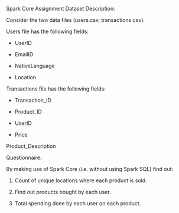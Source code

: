 Spark Core Assignment Dataset Description:

Consider the two data files (users.csv, transactions.csv).

Users file has the following fields:

* UserID

* EmailID

* NativeLanguage

* Location

Transactions file has the following fields:

* Transaction_ID

* Product_ID

* UserID

* Price

Product_Description

Questionnaire:

By making use of Spark Core (i.e. without using Spark SQL) find out:

1. Count of unique locations where each product is sold.

2. Find out products bought by each user.

3. Total spending done by each user on each product. 

 

 